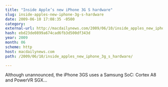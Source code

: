 ```yaml
---
title: "Inside Apple’s new iPhone 3G S hardware"
slug: inside-apples-new-iphone-3g-s-hardware
date: 2009-06-10 17:08:35 -0500
category: 
external-url: http://macdailynews.com/2009/06/10/inside_apples_new_iphone_3g_s_hardware/
hash: ebd23de0899a674cad6fb3d500df343d
year: 2009
month: 06
scheme: http
host: macdailynews.com
path: /2009/06/10/inside_apples_new_iphone_3g_s_hardware/

---
```


Although unannounced, the iPhone 3GS uses a Samsung SoC: Cortex A8 and PowerVR SGX... 



